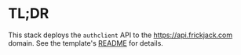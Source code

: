 # TL;DR

This stack deploys the `authclient` API to the
https://api.frickjack.com domain.  See the
template's [README](../../../../../lib/cloudformation/cloud/api/authclient/README.md) for details.
